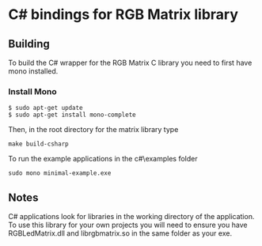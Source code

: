 ﻿C# bindings for RGB Matrix library
======================================

Building
--------

To build the C# wrapper for the RGB Matrix C library you need to first have mono installed. 

### Install Mono

```shell
$ sudo apt-get update
$ sudo apt-get install mono-complete
```

Then, in the root directory for the matrix library type

```shell
make build-csharp
```

To run the example applications in the c#\examples folder

```shell
sudo mono minimal-example.exe
```

Notes
--------

C# applications look for libraries in the working directory of the application. To use this library for your own projects you will need to ensure you have RGBLedMatrix.dll and librgbmatrix.so in the same folder as your exe.
